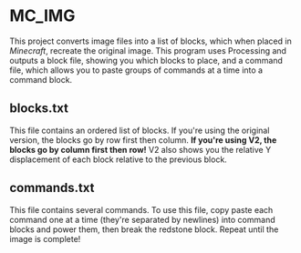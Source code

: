 # MC_IMG
This project converts image files into a list of blocks, which when placed in *Minecraft*, recreate the original image. This program uses Processing and outputs a block file, showing you which blocks to place, and a command file, which allows you to paste groups of commands at a time into a command block.

## blocks.txt
This file contains an ordered list of blocks. If you're using the original version, the blocks go by row first then column. **If you're using V2, the blocks go by column first then row!** V2 also shows you the relative Y displacement of each block relative to the previous block.

## commands.txt
This file contains several commands. To use this file, copy paste each command one at a time (they're separated by newlines) into command blocks and power them, then break the redstone block. Repeat until the image is complete!
